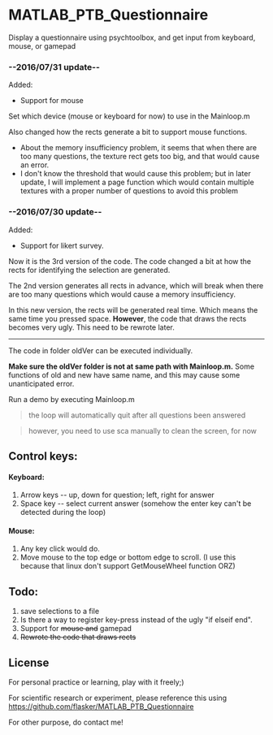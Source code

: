 # MATLAB_PTB_Questionnaire
Display a questionnaire using psychtoolbox, and get input from keyboard, mouse, or gamepad

### --2016/07/31 update--
Added:
- Support for mouse

Set which device (mouse or keyboard for now) to use in the Mainloop.m

Also changed how the rects generate a bit to support mouse functions.

- About the memory insufficiency problem, it seems that when there are too many questions, the texture rect gets too big, and that would cause an error.
- I don't know the threshold that would cause this problem; but in later update, I will implement a page function which would contain multiple textures with a proper number of questions to avoid this problem

### --2016/07/30 update--
Added:
- Support for likert survey.

Now it is the 3rd version of the code. The code changed a bit at how the rects for identifying the selection are generated.

The 2nd version generates all rects in advance, which will break when there are too many questions which would cause a memory insufficiency.

In this new version, the rects will be generated real time. Which means the same time you pressed space. **However**, the code that draws the rects becomes very ugly. This need to be rewrote later.

----------------------------------------------

The code in folder oldVer can be executed individually.

**Make sure the oldVer folder is not at same path with Mainloop.m.** Some functions of old and new have same name, and this may cause some unanticipated error.

Run a demo by executing Mainloop.m
> the loop will automatically quit after all questions been answered

> however, you need to use sca manually to clean the screen, for now

## Control keys:
#### Keyboard:
1. Arrow keys -- up, down for question; left, right for answer
2. Space key -- select current answer (somehow the enter key can't be detected during the loop)

#### Mouse:
1. Any key click would do.
2. Move mouse to the top edge or bottom edge to scroll. (I use this because that linux don't support GetMouseWheel function ORZ)

## Todo:

1. save selections to a file
2. Is there a way to register key-press instead of the ugly "if elseif end".
3. Support for ~~mouse and~~ gamepad
4. ~~Rewrote the code that draws rects~~

## License
For personal practice or learning, play with it freely;)

For scientific research or experiment, please reference this using https://github.com/flasker/MATLAB_PTB_Questionnaire

For other purpose, do contact me!
